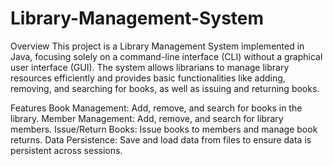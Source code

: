 # Library-Management-System

Overview
This project is a Library Management System implemented in Java, focusing solely on a command-line interface (CLI) without a graphical user interface (GUI). The system allows librarians to manage library resources efficiently and provides basic functionalities like adding, removing, and searching for books, as well as issuing and returning books.

Features
Book Management: Add, remove, and search for books in the library.
Member Management: Add, remove, and search for library members.
Issue/Return Books: Issue books to members and manage book returns.
Data Persistence: Save and load data from files to ensure data is persistent across sessions.
